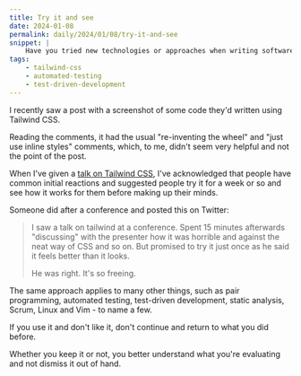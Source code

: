 ```yaml
---
title: Try it and see
date: 2024-01-08
permalink: daily/2024/01/08/try-it-and-see
snippet: |
    Have you tried new technologies or approaches when writing software? Did you like it or go back? Either way, you know more about it than before.
tags:
    - tailwind-css
    - automated-testing
    - test-driven-development
---
```


I recently saw a post with a screenshot of some code they'd written using Tailwind CSS.

Reading the comments, it had the usual "re-inventing the wheel" and "just use inline styles" comments, which, to me, didn't seem very helpful and not the point of the post.

When I've given a [talk on Tailwind CSS][talk], I've acknowledged that people have common initial reactions and suggested people try it for a week or so and see how it works for them before making up their minds.

Someone did after a conference and posted this on Twitter:

> I saw a talk on tailwind at a conference. Spent 15 minutes afterwards "discussing" with the presenter how it was horrible and against the neat way of CSS and so on. But promised to try it just once as he said it feels better than it looks.
>
> He was right. It's so freeing.

The same approach applies to many other things, such as pair programming, automated testing, test-driven development, static analysis, Scrum, Linux and Vim - to name a few.

If you use it and don't like it, don't continue and return to what you did before.

Whether you keep it or not, you better understand what you're evaluating and not dismiss it out of hand.

[talk]: {{site.url}}/presentations/taking-flight-with-tailwind-css
